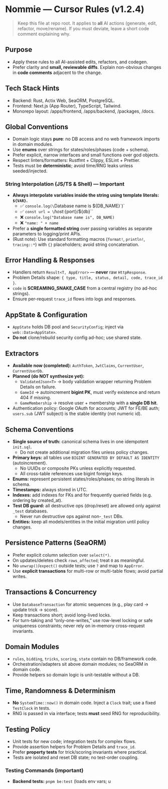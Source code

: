 # Nommie — Cursor Rules (v1.2.4)

> Keep this file at repo root. It applies to **all** AI actions (generate, edit, refactor, move/rename). If you must deviate, leave a short code comment explaining why.

## Purpose
- Apply these rules to all AI-assisted edits, refactors, and codegen.
- Prefer clarity and **small, reviewable diffs**. Explain non-obvious changes in **code comments** adjacent to the change.

## Tech Stack Hints
- Backend: Rust, Actix Web, SeaORM, PostgreSQL.
- Frontend: Next.js (App Router), TypeScript, Tailwind.
- Monorepo layout: /apps/frontend, /apps/backend, /packages, /docs.

## Global Conventions
- Domain logic stays **pure**: no DB access and no web framework imports in domain modules.
- Use **enums** over strings for states/roles/phases (code + schema).
- Prefer explicit, narrow interfaces and small functions over god objects.
- Respect linters/formatters: Rustfmt + Clippy, ESLint + Prettier.
- Tests must be **deterministic**; avoid time/RNG leaks unless seeded/injected.

### String Interpolation (JS/TS & Shell) — **Important**
- **Always interpolate variables inside the string using template literals: `${VAR}`.**
  - ✅ `console.log(\`Database name is ${DB_NAME}\`)`
  - ✅ `const url = \`${host}:${port}/${db}\``
  - ❌ `console.log("Database name is", DB_NAME)`
  - ❌ `"name: " + name`
- Prefer a **single formatted string** over passing variables as separate parameters to logging/print APIs.
- (Rust note): Use standard formatting macros (`format!`, `println!`, `tracing::*`) with `{}` placeholders; avoid string concatenation.

## Error Handling & Responses
- Handlers return `Result<T, AppError>` — **never** raw `HttpResponse`.
- Problem Details shape: `{ type, title, status, detail, code, trace_id }`.
- `code` is **SCREAMING_SNAKE_CASE** from a central registry (no ad-hoc strings).
- Ensure per-request `trace_id` flows into logs and responses.

## AppState & Configuration
- `AppState` holds DB pool and `SecurityConfig`; inject via `web::Data<AppState>`.
- **Do not** clone/rebuild security config ad-hoc; use shared state.

## Extractors
- **Available now (completed):** `AuthToken`, `JwtClaims`, `CurrentUser`, `CurrentUserDb`.
- **Planned (do NOT synthesize yet):**
  - `ValidatedJson<T>` → body validation wrapper returning Problem Details on failure.
  - `GameId` → autoincrement **bigint PK**, must verify existence and return 404 if missing.
  - `GameMembership` → resolve user + membership with a **single DB hit**.
- Authentication policy: Google OAuth for accounts; JWT for FE/BE auth; `users.sub` (JWT subject) is the stable identity (not numeric id).

## Schema Conventions
- **Single source of truth:** canonical schema lives in one idempotent `init.sql`.  
  - Do not create additional migration files unless policy changes.
- **Primary keys:** all tables use `BIGINT GENERATED BY DEFAULT AS IDENTITY` (autoincrement).  
  - No UUIDs or composite PKs unless explicitly requested.  
  - All cross-table references use bigint foreign keys.
- **Enums:** represent persistent states/roles/phases; no string literals in schema.  
- **Timestamps:** always stored in UTC.  
- **Indexes:** add indexes for FKs and for frequently queried fields (e.g. ordering by created_at).  
- **Test DB guard:** all destructive ops (drop/reset) are allowed only against `_test` databases.  
  - Never run destructive ops against non-`_test` DBs.  
- **Entities:** keep all models/entities in the initial migration until policy changes.

## Persistence Patterns (SeaORM)
- Prefer explicit column selection over `select(*)`.
- On updates/deletes check `rows_affected`; treat `0` as meaningful.
- No `unwrap()`/`expect()` outside tests; use `?` and map to `AppError`.
- Use **explicit transactions** for multi-row or multi-table flows; avoid partial writes.

## Transactions & Concurrency
- Use `DatabaseTransaction` for atomic sequences (e.g., play card → update trick → score).
- Keep transactions short; avoid long-lived locks.
- For turn-taking and “only-one-writes,” use row-level locking or safe uniqueness constraints; never rely on in-memory cross-request invariants.

## Domain Modules
- `rules`, `bidding`, `tricks`, `scoring`, `state` contain no DB/framework code.
- Orchestration/adapters sit above domain modules; no SeaORM in domain code.
- Provide helpers so domain logic is unit-testable without a DB.

## Time, Randomness & Determinism
- **No** `SystemTime::now()` in domain code. Inject a `Clock` trait; use a fixed `TestClock` in tests.
- RNG is passed in via interface; tests **must** seed RNG for reproducibility.

## Testing Policy
- Unit tests for new code; integration tests for complex flows.
- Provide assertion helpers for Problem Details and `trace_id`.
- Prefer **property tests** for trick/scoring invariants where practical.
- Tests are isolated and reset DB state; no test-order coupling.

### Testing Commands (important)
- **Backend tests:** `pnpm be:test` (loads env vars; u
